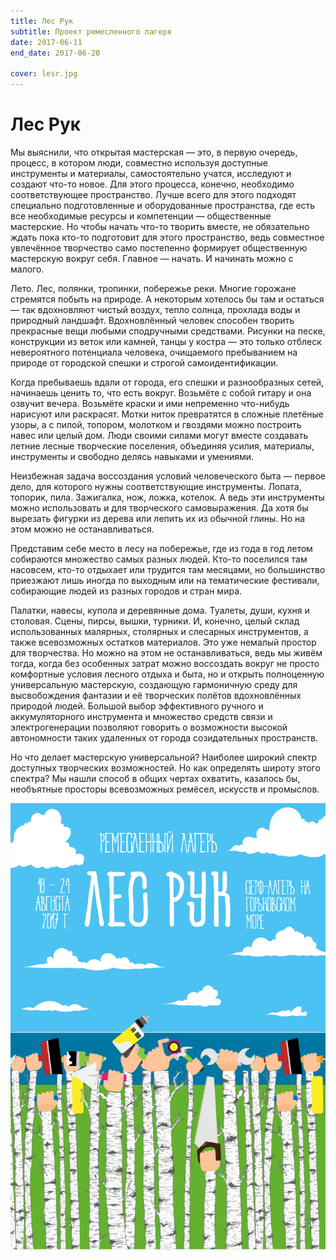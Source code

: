 ```yaml
---
title: Лес Рук
subtitle: Проект ремесленного лагеря
date: 2017-06-11
end_date: 2017-06-20

cover: lesr.jpg
---
```


# Лес Рук

Мы выяснили, что открытая мастерская — это, в первую очередь, процесс, в котором люди, совместно используя доступные инструменты и материалы, самостоятельно учатся, исследуют и создают что-то новое. Для этого процесса, конечно, необходимо соответствующее пространство. Лучше всего для этого подходят специально подготовленные и оборудованные пространства, где есть все необходимые ресурсы и компетенции — общественные мастерские. Но чтобы начать что-то творить вместе, не обязательно ждать пока кто-то подготовит для этого пространство, ведь совместное увлечённое творчество само постепенно формирует общественную мастерскую вокруг себя. Главное — начать. И начинать можно с малого.

Лето. Лес, полянки, тропинки, побережье реки. Многие горожане стремятся побыть на природе. А некоторым хотелось бы там и остаться — так вдохновляют чистый воздух, тепло солнца, прохлада воды и природный ландшафт. Вдохновлённый человек способен творить прекрасные вещи любыми сподручными средствами. Рисунки на песке, конструкции из веток или камней, танцы у костра — это только отблеск невероятного потенциала человека, очищаемого пребыванием на природе от городской спешки и строгой самоидентификации.

Когда пребываешь вдали от города, его спешки и разнообразных сетей, начинаешь ценить то, что есть вокруг. Возьмёте с собой гитару и она озвучит вечера. Возьмёте краски и ими непременно что-нибудь нарисуют или раскрасят. Мотки ниток превратятся в сложные плетёные узоры, а с пилой, топором, молотком и гвоздями можно построить навес или целый дом. Люди своими силами могут вместе создавать летние лесные творческие поселения, объединяя усилия, материалы, инструменты и свободно делясь навыками и умениями.

Неизбежная задача воссоздания условий человеческого быта — первое дело, для которого нужны соответствующие инструменты. Лопата, топорик, пила. Зажигалка, нож, ложка, котелок. А ведь эти инструменты можно использовать и для творческого самовыражения. Да хотя бы вырезать фигурки из дерева или лепить их из обычной глины. Но на этом можно не останавливаться.

Представим себе место в лесу на побережье, где из года в год летом собираются множество самых разных людей. Кто-то поселился там насовсем, кто-то отдыхает или трудится там месяцами, но большинство приезжают лишь иногда по выходным или на тематические фестивали, собирающие людей из разных городов и стран мира.

Палатки, навесы, купола и деревянные дома. Туалеты, души, кухня и столовая. Сцены, пирсы, вышки, турники. И, конечно, целый склад использованных малярных, столярных и слесарных инструментов, а также всевозможных остатков материалов. Это уже немалый простор для творчества. Но можно на этом не останавливаться, ведь мы живём тогда, когда без особенных затрат можно воссоздать вокруг не просто комфортные условия лесного отдыха и быта, но и открыть полноценную универсальную мастерскую, создающую гармоничную среду для высвобождения фантазии и её творческих полётов вдохновлённых природой людей. Большой выбор эффективного ручного и аккумуляторного инструмента и множество средств связи и электрогенерации позволяют говорить о возможности высокой автономности таких удаленных от города созидательных пространств.

Но что делает мастерскую универсальной? Наиболее широкий спектр доступных творческих возможностей. Но как определять широту этого спектра? Мы нашли способ в общих чертах охватить, казалось бы, необъятные просторы всевозможных ремёсел, искусств и промыслов.

![](./poster.jpg)
